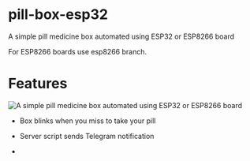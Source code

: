 # pill-box-esp32
A simple pill medicine box automated using ESP32 or ESP8266 board

For ESP8266 boards use esp8266 branch.

# Features

![A simple pill medicine box automated using ESP32 or ESP8266 board](demo.gif)

* Box blinks when you miss to take your pill

* Server script sends Telegram notification
* 
